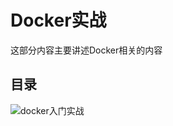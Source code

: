 # Docker实战

这部分内容主要讲述Docker相关的内容

## 目录

![docker入门实战](https://cool-ci.gitbook.io/project/docker-ru-men-shi-zhan/docker-ru-men)
